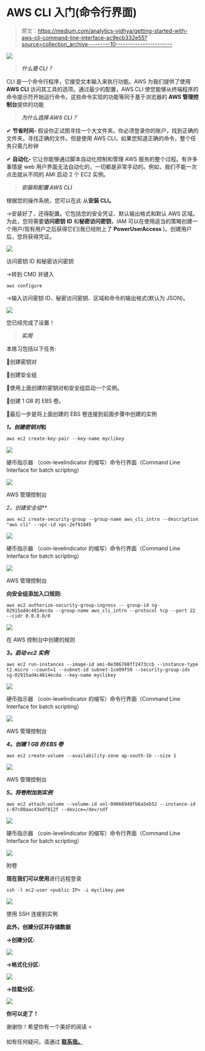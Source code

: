 # AWS CLI 入门(命令行界面)

> 原文：<https://medium.com/analytics-vidhya/getting-started-with-aws-cli-command-line-interface-ac9ecb332e55?source=collection_archive---------10----------------------->

![](img/e48b083bf24ccc80552445cab50bf8e2.png)

> ***什么是 CLI？***

CLI 是一个命令行程序，它接受文本输入来执行功能。AWS 为我们提供了使用 **AWS CLI** 访问其工具的选项。通过最少的配置，AWS CLI 使您能够从终端程序的命令提示符开始运行命令，这些命令实现的功能等同于基于浏览器的 **AWS 管理控制台**提供的功能

> ***为什么选择 AWS CLI？***

✔ **节省时间-** 假设你正试图寻找一个大文件夹。你必须登录你的账户，找到正确的文件夹，寻找正确的文件。但是使用 AWS CLI，如果您知道正确的命令，整个任务只需几秒钟

✔ **自动化-** 它让你能够通过脚本自动化控制和管理 AWS 服务的整个过程。有许多事情是 web 用户界面无法自动化的，一切都是非常手动的。例如，我们不能一次点击就从不同的 AMI 启动 2 个 EC2 实例。

> ***安装和配置 AWS CLI***

根据您的操作系统，您可以在此 从**安装 CLI。**

→安装好了，还得配置。它包括您的安全凭证、默认输出格式和默认 AWS 区域。为此，您将需要**访问密钥** **ID** 和**秘密访问密钥**，IAM 可以在使用适当的策略创建一个用户/现有用户之后获得它们(我已经附上了 **PowerUserAccess** )。创建用户后，您将获得凭证。

![](img/10b5ef99a01c8d224f0ba70cae50117e.png)

访问密钥 ID 和秘密访问密钥

→转到 CMD 并键入

```
aws configure
```

→输入访问密钥 ID、秘密访问密钥、区域和命令的输出格式(默认为 JSON)。

![](img/3913cbfc091a46b2e6f9524bd468a634.png)

您已经完成了设置！

> ***实用***

本练习包括以下任务:

🔅创建密钥对

🔅创建安全组

🔅使用上面创建的密钥对和安全组启动一个实例。

🔅创建 1 GB 的 EBS 卷。

🔅最后一步是将上面创建的 EBS 卷连接到前面步骤中创建的实例

***1。创建密钥对*和**

```
aws ec2 create-key-pair --key-name myclikey
```

![](img/8f2ba44625ac5e92b964f8f5bb4ba2e0.png)

硬币指示器 （coin-levelindicator 的缩写）命令行界面（Command Line Interface for batch scripting）

![](img/f924ef8154756eecda32eb220a697b6c.png)

AWS 管理控制台

**2*。创建安全组***

```
aws ec2 create-security-group --group-name aws_cli_intro --description "aws cli" --vpc-id vpc-2ef81845
```

![](img/78b839292c27ab7dbb08c20c3fd861c8.png)

硬币指示器 （coin-levelindicator 的缩写）命令行界面（Command Line Interface for batch scripting）

![](img/ba90cbf71c80251c52417ce91bd28100.png)

AWS 管理控制台

**向安全组添加入口规则:**

```
aws ec2 authorize-security-group-ingress -- group-id sg-02915ad4c4814ecda --group-name aws_cli_intro --protocol tcp --port 22 --cidr 0.0.0.0/0
```

![](img/a628b3ef6db2aa18bb860988523e8231.png)

在 AWS 控制台中创建的规则

***3。启动 ec2 实例***

```
aws ec2 run-instances --image-id ami-0e306788ff2473ccb --instance-type t2.micro --count=1 --subnet-id subnet-1ce09f50 --security-group-ids sg-02915ad4c4814ecda --key-name myclikey
```

![](img/c739972d3f7ecb366d1bf2cb18ba39ae.png)

硬币指示器 （coin-levelindicator 的缩写）命令行界面（Command Line Interface for batch scripting）

![](img/7e55d79afff3fe00718080ede3c90eb4.png)

AWS 管理控制台

***4。创建 1 GB 的 EBS 卷***

```
aws ec2 create-volume --availability-zone ap-south-1b --size 1
```

![](img/51480ea821af6de564fe6671829068ae.png)

AWS 管理控制台

***5。将卷附加到实例***

```
aws ec2 attach-volume --volume-id vol-09866940fb6a5eb52 --instance-id i-07c80aac43edf812f --device=/dev/sdf
```

![](img/2ecb08f95237e01f0394fe7ce6fee1f3.png)

硬币指示器 （coin-levelindicator 的缩写）命令行界面（Command Line Interface for batch scripting）

![](img/3e8daaeb72d80f7b1b4dc6c953a24dbb.png)

附卷

**现在我们可以使用**进行远程登录

```
ssh -l ec2-user <public IP> -i myclikey.pem
```

![](img/b5e95b0cd5c718b3bb637911c723e10d.png)

使用 SSH 连接到实例

**此外，创建分区并存储数据**

**→创建分区:**

![](img/f2d74c4e3b154bcdba4078c7d6cdeaf8.png)

**→格式化分区:**

![](img/c668a281599025cb025ce8a6360624a6.png)

**→挂载分区:**

![](img/6ad9a581b84937481cc488393d58d129.png)

**你可以走了！**

谢谢你！希望你有一个美好的阅读 ⭐

如有任何疑问，请通过 [**联系我。**](https://www.linkedin.com/in/megha-bansal-8aa76996/)